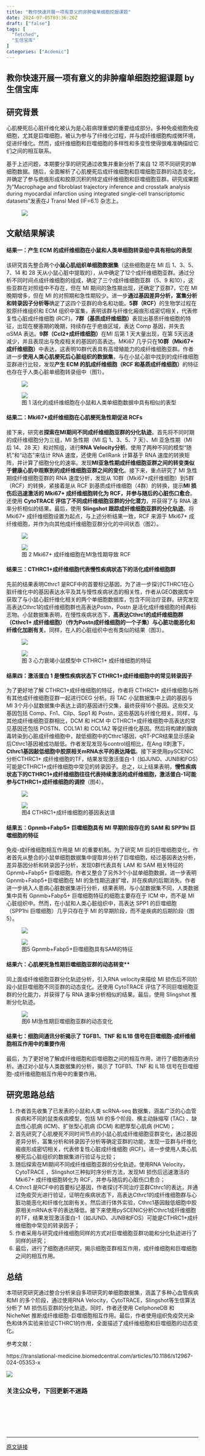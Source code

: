 ```yaml
---
title: "教你快速开展一项有意义的非肿瘤单细胞挖掘课题"
date: 2024-07-05T03:36:26Z
draft: ["false"]
tags: [
  "fetched",
  "生信宝库"
]
categories: ["Acdemic"]
---
```

教你快速开展一项有意义的非肿瘤单细胞挖掘课题 by 生信宝库
------
<div><section data-tool="mdnice编辑器" data-website="https://www.mdnice.com"><h2 data-tool="mdnice编辑器"><span></span><span>研究背景</span><span></span></h2><p data-tool="mdnice编辑器">心肌梗死后心脏纤维化被认为是心脏病理重塑的重要组成部分。多种免疫细胞免疫细胞，尤其是巨噬细胞，被认为参与了纤维化过程，并与成纤维细胞构成微环境，促进纤维化。然而，成纤维细胞和巨噬细胞的多样性和多变性使得很难准确描绘它们之间的相互联系。</p><p data-tool="mdnice编辑器">基于上述问题，本期要分享的研究通过收集并重新分析了来自 12 项不同研究的单细胞数据。随后，全面解析了心肌梗死后成纤维细胞和巨噬细胞亚群的动态变化，并确定了参与疤痕形成和胶原沉积的特定成纤维细胞和巨噬细胞亚群。研究成果题为“Macrophage and fibroblast trajectory inference and crosstalk analysis during myocardial infarction using integrated single-cell transcriptomic datasets”发表在J Transl Med (IF=6.1) 杂志上。</p><figure data-tool="mdnice编辑器"><img data-imgfileid="100007894" data-ratio="0.42592592592592593" data-src="https://mmbiz.qpic.cn/mmbiz_png/GL6g5Y3aR7c1YR2ZKAjtzrmcxdn4icicacibEcsdMwPRRB6ib1s9VZU6RSxSfYFvffCOAw60YG5qqg7OeManq2YOibg/640?wx_fmt=png&amp;from=appmsg" data-type="png" data-w="1080" src="https://mmbiz.qpic.cn/mmbiz_png/GL6g5Y3aR7c1YR2ZKAjtzrmcxdn4icicacibEcsdMwPRRB6ib1s9VZU6RSxSfYFvffCOAw60YG5qqg7OeManq2YOibg/640?wx_fmt=png&amp;from=appmsg"></figure><h2 data-tool="mdnice编辑器"><span></span><span>文献结果解读</span><span></span></h2><h4 data-tool="mdnice编辑器"><span></span><span>结果一：产生 ECM 的成纤维细胞在小鼠和人类单细胞转录组中具有相似的表型</span><span></span></h4><p data-tool="mdnice编辑器">该研究首先整合两个<strong>小鼠心肌组织单细胞数据集</strong>（这些细胞是在 MI 后 1、3、5、7、14 和 28 天从小鼠心脏中提取的），从中确定了12个成纤维细胞亚群。通过分析不同时间点成纤维细胞的组成，确定了三个成纤维细胞亚群（5、9 和10），这些亚群在对照组中不存在，但在 MI 期间的急性期出现，还确定了亚群7，它在 MI 晚期增多，但在 MI 的对照期和急性期较少。进一步<strong>通过基因差异分析，富集分析和转录因子分析等</strong>确定了这四个亚群的命名和功能。<strong>5群（RCF）</strong>的生物学过程在胶原纤维组织和 ECM 组织中富集，表明该群与纤维化瘢痕形成密切相关，代表修复性心脏成纤维细胞 (RCF)。<strong>7群（基质成纤维细胞）</strong>表现出基质纤维细胞的特征，出现在梗塞期的晚期，持续存在于疤痕区域，表达 Comp 基因，并失去 αSMA 表达。<strong>9群（Ccl2+成纤维细胞）</strong>在MI 后第 1 天大量出现，在第 5天迅速减少，并且表现出与免疫相关的基因的高表达。MKi67 几乎只在<strong>10群（Mki67+ 成纤维细胞）</strong>中表达，这表明10群代表具有高增殖能力的成纤维细胞亚群。作者进一步<strong>使用人类心肌梗死后心脏组织的数据集</strong>，与在小鼠心脏中找到的成纤维细胞亚群进行比较，发现<strong>产生 ECM 的肌成纤维细胞（RCF 和基质成纤维细胞）</strong>的特征也存在于人类心脏单细胞转录组中（图1）。</p><figure data-tool="mdnice编辑器"><img data-imgfileid="100007895" data-ratio="0.6453703703703704" data-src="https://mmbiz.qpic.cn/mmbiz_png/GL6g5Y3aR7c1YR2ZKAjtzrmcxdn4icicacFakC2xll6KUH51Aib0EPUp5OGic27T8gg9EjO76Y9sjAl7FFtfDwWeug/640?wx_fmt=png&amp;from=appmsg" data-type="png" data-w="1080" src="https://mmbiz.qpic.cn/mmbiz_png/GL6g5Y3aR7c1YR2ZKAjtzrmcxdn4icicacFakC2xll6KUH51Aib0EPUp5OGic27T8gg9EjO76Y9sjAl7FFtfDwWeug/640?wx_fmt=png&amp;from=appmsg"></figure><figure data-tool="mdnice编辑器"><img data-imgfileid="100007897" data-ratio="0.7620370370370371" data-src="https://mmbiz.qpic.cn/mmbiz_png/GL6g5Y3aR7c1YR2ZKAjtzrmcxdn4icicacKnILPibwXu52S1GIr5VuuGS5NJibz6lyzJqbhnoOj5iafdY3y6yynWwwA/640?wx_fmt=png&amp;from=appmsg" data-type="png" data-w="1080" src="https://mmbiz.qpic.cn/mmbiz_png/GL6g5Y3aR7c1YR2ZKAjtzrmcxdn4icicacKnILPibwXu52S1GIr5VuuGS5NJibz6lyzJqbhnoOj5iafdY3y6yynWwwA/640?wx_fmt=png&amp;from=appmsg"><figcaption>图 1 活化的成纤维细胞在小鼠和人类单细胞数据中具有相似的表型</figcaption></figure><h4 data-tool="mdnice编辑器"><span></span><span>结果二：Mki67+成纤维细胞在心肌梗死急性期促进 RCFs</span><span></span></h4><p data-tool="mdnice编辑器">接下来，研究者<strong>探索在MI期间不同成纤维细胞亚群的分化轨迹</strong>。首先将不同时期的成纤维细胞分为三组，MI 急性期（MI 后 1、3、5、7 天）、MI 亚急性期（MI 后 14、28 天）和对照组，进行<strong>RNA Velocity分析</strong>。使用了两种不同的模型“随机”和“动态”来估计 RNA 速度，还使用 CellRank 计算基于 RNA 速度的转换矩阵，并计算了细胞分化的速率。发现<strong>MI亚急性期成纤维细胞亚群之间的转变类似于健康心肌中观察到的成纤维细胞亚群之间的变化</strong>。接下来，重点研究了 MI 急性期成纤维细胞亚群的 RNA 速度分析，发现从 10群（Mki67+成纤维细胞）到5群（RCF）的转换，紧接着是从 RCF 到基质成纤维细胞（4群）的转换，提示<strong>MI 损伤后迅速激活的 Mki67+ 成纤维细胞转化为 RCF，并参与随后的心脏伤口愈合</strong>。还使用 <strong>CytoTRACE 评估了不同成纤维细胞亚群的分化潜力</strong>，并获得了与 RNA 速率分析相似的结果。最后，使用 <strong>Slingshot 跟踪成纤维细胞亚群的分化轨迹</strong>。将 Mki67+ 成纤维细胞设置为起点，与上述分析结果一致，RCF 来源于 Mki67+ 成纤维细胞，并作为向其他成纤维细胞亚群分化的中间状态（图2）。</p><figure data-tool="mdnice编辑器"><img data-imgfileid="100007893" data-ratio="0.7916666666666666" data-src="https://mmbiz.qpic.cn/mmbiz_jpg/GL6g5Y3aR7c1YR2ZKAjtzrmcxdn4icicac7U3MZlV5ibTqOs3dkiaZ1IDuR71pHV2JI4zicRtAhEYDADqPKlxIfnuYw/640?wx_fmt=jpeg&amp;from=appmsg" data-type="jpeg" data-w="1080" src="https://mmbiz.qpic.cn/mmbiz_jpg/GL6g5Y3aR7c1YR2ZKAjtzrmcxdn4icicac7U3MZlV5ibTqOs3dkiaZ1IDuR71pHV2JI4zicRtAhEYDADqPKlxIfnuYw/640?wx_fmt=jpeg&amp;from=appmsg"></figure><figure data-tool="mdnice编辑器"><img data-imgfileid="100007896" data-ratio="0.40925925925925927" data-src="https://mmbiz.qpic.cn/mmbiz_png/GL6g5Y3aR7c1YR2ZKAjtzrmcxdn4icicacwIvJZJ3icELwyywFDiaYW6dwOCbFub9QT467NfWWdlsIo8ftmibpSJZPg/640?wx_fmt=png&amp;from=appmsg" data-type="png" data-w="1080" src="https://mmbiz.qpic.cn/mmbiz_png/GL6g5Y3aR7c1YR2ZKAjtzrmcxdn4icicacwIvJZJ3icELwyywFDiaYW6dwOCbFub9QT467NfWWdlsIo8ftmibpSJZPg/640?wx_fmt=png&amp;from=appmsg"><figcaption>图 2 Mki67+ 成纤维细胞在MI急性期导致 RCF</figcaption></figure><h4 data-tool="mdnice编辑器"><span></span><span>结果三：CTHRC1+成纤维细胞代表慢性疾病状态下的活化成纤维细胞群</span><span></span></h4><p data-tool="mdnice编辑器">先前的结果表明Cthrc1 是RCF中的首要标记基因，为了进一步探讨CTHRC1在心脏纤维化中的基因表达水平及其与慢性疾病状态的相关性，作者从GEO数据库中获取了与小鼠心脏纤维化相关的两个单细胞数据库，包含不同治疗亚群。研究发现高表达Cthrc1的成纤维细胞群也高表达Postn，Postn 是活化成纤维细胞的经典标志物。小鼠数据集表明，在慢性疾病状态下，<strong>高表达Cthrc1的成纤维细胞群（Cthrc1+ 成纤维细胞）（作为Postn成纤维细胞的一个子集）与心脏功能恶化和纤维化加剧有关</strong>。同样，在人的心脏组织中也有类似的结果（图3）。</p><figure data-tool="mdnice编辑器"><img data-imgfileid="100007898" data-ratio="0.799074074074074" data-src="https://mmbiz.qpic.cn/mmbiz_png/GL6g5Y3aR7c1YR2ZKAjtzrmcxdn4icicacQPltDMibs5ywErIia1HJdQcferVkdj1Uoyd8EgQvWPcFuXkjOY7yN4iaw/640?wx_fmt=png&amp;from=appmsg" data-type="png" data-w="1080" src="https://mmbiz.qpic.cn/mmbiz_png/GL6g5Y3aR7c1YR2ZKAjtzrmcxdn4icicacQPltDMibs5ywErIia1HJdQcferVkdj1Uoyd8EgQvWPcFuXkjOY7yN4iaw/640?wx_fmt=png&amp;from=appmsg"></figure><figure data-tool="mdnice编辑器"><img data-imgfileid="100007899" data-ratio="0.6407407407407407" data-src="https://mmbiz.qpic.cn/mmbiz_png/GL6g5Y3aR7c1YR2ZKAjtzrmcxdn4icicacufVA0G1RC9QJ4Vy5dFFwhKbdOQLG20Tu6jooUZHI7nqKDCaXiaA8DiaA/640?wx_fmt=png&amp;from=appmsg" data-type="png" data-w="1080" src="https://mmbiz.qpic.cn/mmbiz_png/GL6g5Y3aR7c1YR2ZKAjtzrmcxdn4icicacufVA0G1RC9QJ4Vy5dFFwhKbdOQLG20Tu6jooUZHI7nqKDCaXiaA8DiaA/640?wx_fmt=png&amp;from=appmsg"><figcaption>图 3 心力衰竭小鼠模型中 CTHRC1+ 成纤维细胞的特征</figcaption></figure><h4 data-tool="mdnice编辑器"><span></span><span>结果四：激活蛋白 1 是慢性疾病状态下 CTHRC1+成纤维细胞中的常见转录因子</span><span></span></h4><p data-tool="mdnice编辑器">为了更好地了解 CTHRC1+成纤维细胞的特征，作者将 CTHRC1+ 成纤维细胞与所有其他成纤维细胞亚群一起进行DEG 分析。将 TAC 小鼠数据集中上调的基因与 MI 3个月小鼠数据集中表达上调的基因进行交集，最终获得16个基因。这些交叉基因包括 Comp、Fn1、Cilp、Spp1 和 Postn，这些基因与纤维化相关。同样，与其他成纤维细胞亚群相比，DCM 和 HCM 中 CTHRC1+成纤维细胞中高表达的常见基因还包括 POSTN、COL1A1 和 COL1A2 等促纤维化基因。然后将构建的腺病毒转染到心脏成纤维细胞中，敲低细胞中的Cthrc1基因，qRT-PCR结果显示感染后Cthrc1基因被成功敲低。作者发现发现与control组相比，在Ang II刺激下，<strong>Cthrc1基因敲低细胞中胶原相关mRNA水平的表达降低</strong>。接下来使用pySCENIC分析CTHRC1+ 成纤维细胞的TF，结果发现激活蛋白-1（如JUND、JUNB和FOS）可能是CTHRC1+成纤维细胞中常见的转录因子。总之，以上结果表明，<strong>慢性疾病状态下的CTHRC1+成纤维细胞往往代表持续激活的成纤维细胞，激活蛋白-1可能参与CTHRC1+成纤维细胞的调控</strong>（图4）。</p><figure data-tool="mdnice编辑器"><img data-imgfileid="100007900" data-ratio="0.6611111111111111" data-src="https://mmbiz.qpic.cn/mmbiz_png/GL6g5Y3aR7c1YR2ZKAjtzrmcxdn4icicacMj3rSVe4M5d5jrFUohE5r9qO3M40uHFaRAU6jB3icDw3h8xypnTxedw/640?wx_fmt=png&amp;from=appmsg" data-type="png" data-w="1080" src="https://mmbiz.qpic.cn/mmbiz_png/GL6g5Y3aR7c1YR2ZKAjtzrmcxdn4icicacMj3rSVe4M5d5jrFUohE5r9qO3M40uHFaRAU6jB3icDw3h8xypnTxedw/640?wx_fmt=png&amp;from=appmsg"></figure><figure data-tool="mdnice编辑器"><img data-imgfileid="100007902" data-ratio="0.6972222222222222" data-src="https://mmbiz.qpic.cn/mmbiz_png/GL6g5Y3aR7c1YR2ZKAjtzrmcxdn4icicacckVV1m3Ck4Qr9oDcYxBYuD9hh54G1t4AUpI9BD5Z7lhKibPn0LmJDOQ/640?wx_fmt=png&amp;from=appmsg" data-type="png" data-w="1080" src="https://mmbiz.qpic.cn/mmbiz_png/GL6g5Y3aR7c1YR2ZKAjtzrmcxdn4icicacckVV1m3Ck4Qr9oDcYxBYuD9hh54G1t4AUpI9BD5Z7lhKibPn0LmJDOQ/640?wx_fmt=png&amp;from=appmsg"><figcaption>图4 CTHRC1+成纤维细胞的基因表达谱</figcaption></figure><h4 data-tool="mdnice编辑器"><span></span><span>结果五：Gpnmb+Fabp5+ 巨噬细胞具有 MI 早期阶段存在的 SAM 和 SPP1hi 巨噬细胞的特征</span><span></span></h4><p data-tool="mdnice编辑器">免疫-成纤维细胞相互作用是 MI 的重要机制。为了研究 MI 后的巨噬细胞变化，作者首先从整合的小鼠单细胞数据集中提取并分析了巨噬细胞，经过基因表达分析，差异基因分析和转录因子分析，发现0群代表具有 LAM 和 SAM 相关特征的 Gpnmb+Fabp5+ 巨噬细胞。作者又整合了另外3个小鼠单细胞数据，进一步表明Gpnmb+Fabp5+巨噬细胞在 MI 的急性期迅速扩增，并在疾病的后期消失。作者进一步纳入人患病心脏数据集进行分析，结果表明，与小鼠数据集不同，人类数据集中具有 Gpnmb+Fabp5+ 巨噬细胞特征的细胞主要存在于 ICM 中，而不是 MI 心脏组织中。然而，在小鼠和人类心脏组织中，高表达 SPP1 的巨噬细胞（SPP1hi 巨噬细胞）几乎只存在于 MI 的早期阶段，而不是疾病的后期阶段（图5）。</p><figure data-tool="mdnice编辑器"><img data-imgfileid="100007901" data-ratio="0.6481481481481481" data-src="https://mmbiz.qpic.cn/mmbiz_png/GL6g5Y3aR7c1YR2ZKAjtzrmcxdn4icicacNiaz1KsicYebVWSJATOrz1cgdIvmv8P8bKHvvBGZIVDibicicibUSiciaicdbbQ/640?wx_fmt=png&amp;from=appmsg" data-type="png" data-w="1080" src="https://mmbiz.qpic.cn/mmbiz_png/GL6g5Y3aR7c1YR2ZKAjtzrmcxdn4icicacNiaz1KsicYebVWSJATOrz1cgdIvmv8P8bKHvvBGZIVDibicicibUSiciaicdbbQ/640?wx_fmt=png&amp;from=appmsg"></figure><figure data-tool="mdnice编辑器"><img data-imgfileid="100007907" data-ratio="0.5398148148148149" data-src="https://mmbiz.qpic.cn/mmbiz_png/GL6g5Y3aR7c1YR2ZKAjtzrmcxdn4icicac8DqmD6rpPVRBGtLjFuz8zdLv0BcaWOolWSNIibXCRf1WXoZQ8xThPDQ/640?wx_fmt=png&amp;from=appmsg" data-type="png" data-w="1080" src="https://mmbiz.qpic.cn/mmbiz_png/GL6g5Y3aR7c1YR2ZKAjtzrmcxdn4icicac8DqmD6rpPVRBGtLjFuz8zdLv0BcaWOolWSNIibXCRf1WXoZQ8xThPDQ/640?wx_fmt=png&amp;from=appmsg"><figcaption>图5 Gpnmb+Fabp5+巨噬细胞具有SAM的特征</figcaption></figure><h4 data-tool="mdnice编辑器"><span></span><span>结果六：心肌梗死急性期巨噬细胞亚群的动态转变**</span><span></span></h4><p data-tool="mdnice编辑器">同上面成纤维细胞亚群分化轨迹分析，引入RNA velocity来描绘 MI 损伤后不同阶段小鼠巨噬细胞不同亚群的动态变化。还使用 CytoTRACE 评估了不同巨噬细胞亚群的分化能力，并获得了与 RNA 速率分析相似的结果。最后，使用 Slingshot 推断分化轨迹。</p><figure data-tool="mdnice编辑器"><img data-imgfileid="100007906" data-ratio="0.44983818770226536" data-src="https://mmbiz.qpic.cn/mmbiz_png/GL6g5Y3aR7c1YR2ZKAjtzrmcxdn4icicacIdYREy7HtmCzUQGicTLb09PjgvibvosJU7Yce5Txh4CdByIPAg4ZlIIg/640?wx_fmt=png&amp;from=appmsg" data-type="png" data-w="927" src="https://mmbiz.qpic.cn/mmbiz_png/GL6g5Y3aR7c1YR2ZKAjtzrmcxdn4icicacIdYREy7HtmCzUQGicTLb09PjgvibvosJU7Yce5Txh4CdByIPAg4ZlIIg/640?wx_fmt=png&amp;from=appmsg"><figcaption>图6 MI急性期巨噬细胞亚群的动态变化</figcaption></figure><h4 data-tool="mdnice编辑器"><span></span><span>结果七：细胞间通讯分析揭示了 TGFB1、TNF 和 IL1B 信号在巨噬细胞-成纤维细胞相互作用中的重要作用</span><span></span></h4><p data-tool="mdnice编辑器">最后，为了更好地了解成纤维细胞和巨噬细胞之间的相互作用，进行了细胞通讯分析。通过对小鼠与人类数据集的分析，揭示了 TGFB1、TNF 和 IL1B 信号在巨噬细胞-成纤维细胞相互作用中的重要作用。</p><h2 data-tool="mdnice编辑器"><span></span><span>研究思路总结</span><span></span></h2><ol data-tool="mdnice编辑器"><li><section>作者首先收集了已发表的小鼠和人类 scRNA-seq 数据集，涵盖广泛的心血管疾病和不同的鼠类疾病模型，包括 MI 的多个阶段、横主动脉缩窄 (TAC) 、缺血性心肌病 (ICM)、扩张型心肌病 (DCM) 和肥厚型心肌病 (HCM)；</section></li><li><section>首先研究了心肌梗死不同时间节点的小鼠心肌成纤维细胞亚群变化，通过基因差异分析，富集分析和转录因子分析等确定亚群的功能，发现一亚群与纤维化瘢痕形成密切相关，代表修复性心脏成纤维细胞 (RCF)。进一步使用人类心肌梗死后心脏组织的数据集进行验证与比较；</section></li><li><section>随后探索在MI期间不同成纤维细胞亚群的分化轨迹。使用RNA Velocity，CytoTRACE ，Slingshot三种拟时序分析方法，发现MI 损伤后迅速激活的 Mki67+ 成纤维细胞转化为 RCF，并参与随后的心脏伤口愈合；</section></li><li><section>Cthrc1 是RCF中的首要标记基因，作者探讨不同治疗亚群Cthrc1的表达，并通过免疫荧光进行验证，证明在疾病状态下，高表达Cthrc1的成纤维细胞群与心脏功能恶化和纤维化加剧有关。然后进行体外实验，Cthrc1基因敲低细胞中胶原相关mRNA水平的表达降低。接下来使用pySCENIC分析Cthrc1成纤维细胞的TF，结果发现激活蛋白-1（如JUND、JUNB和FOS）可能是CTHRC1+成纤维细胞中常见的转录因子；</section></li><li><section>作者采用与研究成纤维细胞同样的方式对巨噬细胞亚群功能和分化轨迹进行了同样的研究；</section></li><li><section>最后，进行了细胞通讯研究，揭示细胞亚群相互作用，成纤维细胞和巨噬细胞之间的相互作用。</section></li></ol><h2 data-tool="mdnice编辑器"><span></span><span>总结</span><span></span></h2><p data-tool="mdnice编辑器">本项研究研究通过整合分析来自多项研究的单细胞数据集，涵盖了多种心血管疾病和MI 的多个阶段，通过使用RNA Velocity，CytoTRACE，Slingshot等生信算法分析了 MI 损伤后亚群的分化轨迹。同时，作者还使用 CellphoneDB 和 NicheNet 推断成纤维细胞-巨噬细胞相互作用。最后，作者使用组织免疫荧光染色和体外实验来验证CTHRC1的作用，全面描述了成纤维细胞和巨噬细胞的动态变化。</p><p data-tool="mdnice编辑器">参考文献：</p><p data-tool="mdnice编辑器">https://translational-medicine.biomedcentral.com/articles/10.1186/s12967-024-05353-x</p></section><p><img data-imgfileid="100007913" data-ratio="1" data-s="300,640" data-src="https://mmbiz.qpic.cn/mmbiz_jpg/GL6g5Y3aR7eUr3zZytdDPl7kPJBscWxTDlwbSxRjmMoYpSCSmlGicFibnLH3pvictSibFwekOaooibv9Ria0zSCrC2icg/640?wx_fmt=jpeg" data-type="jpeg" data-w="344" src="https://mmbiz.qpic.cn/mmbiz_jpg/GL6g5Y3aR7eUr3zZytdDPl7kPJBscWxTDlwbSxRjmMoYpSCSmlGicFibnLH3pvictSibFwekOaooibv9Ria0zSCrC2icg/640?wx_fmt=jpeg"></p><h3 data-tool="mdnice编辑器"><span>关注公众号，下回更新不迷路</span></h3><section><br></section><section><mp-common-profile data-pluginname="mpprofile" data-weui-theme="light" data-id="MzI4MjY5ODI1Nw==" data-headimg="http://mmbiz.qpic.cn/mmbiz_png/GL6g5Y3aR7f0yanILMQZCnw1duTMROQRvgDqVjlYcrljTRy1E4ZLppLG6zicdd3h0IwjLpxnum1V5KsowibJM1sw/0?wx_fmt=png" data-nickname="生信宝库" data-alias="sxbk2020" data-signature="本公众号只用于生信知识的收集与传播，以及生信人之间互相交流和学习，不会涉及任何商业利益。本公众号各小编平时忙于科研，更新文章较其它同类型公众号较慢，但保持宁缺毋滥的本心，只更新对大家有用的推文。" data-from="2" data-is_biz_ban="0"></mp-common-profile></section><p><br></p><p><br></p><p><mp-style-type data-value="3"></mp-style-type></p></div>  
<hr>
<a href="https://mp.weixin.qq.com/s/7Svp-2iuzQyqONpEp4bqOg",target="_blank" rel="noopener noreferrer">原文链接</a>
